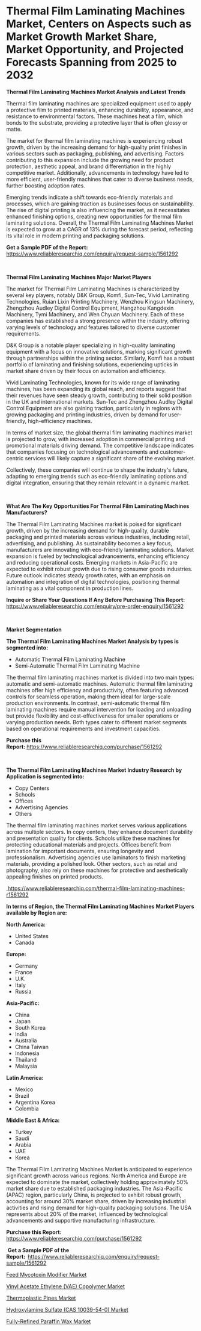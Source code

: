 <p><h1>Thermal Film Laminating Machines Market, Centers on Aspects such as Market Growth Market Share, Market Opportunity, and Projected Forecasts Spanning from 2025 to 2032</h1></p><p><strong>Thermal Film Laminating Machines Market Analysis and Latest Trends</strong></p>
<p><p>Thermal film laminating machines are specialized equipment used to apply a protective film to printed materials, enhancing durability, appearance, and resistance to environmental factors. These machines heat a film, which bonds to the substrate, providing a protective layer that is often glossy or matte. </p><p>The market for thermal film laminating machines is experiencing robust growth, driven by the increasing demand for high-quality print finishes in various sectors such as packaging, publishing, and advertising. Factors contributing to this expansion include the growing need for product protection, aesthetic appeal, and brand differentiation in the highly competitive market. Additionally, advancements in technology have led to more efficient, user-friendly machines that cater to diverse business needs, further boosting adoption rates.</p><p>Emerging trends indicate a shift towards eco-friendly materials and processes, which are gaining traction as businesses focus on sustainability. The rise of digital printing is also influencing the market, as it necessitates enhanced finishing options, creating new opportunities for thermal film laminating solutions. Overall, the Thermal Film Laminating Machines Market is expected to grow at a CAGR of 13% during the forecast period, reflecting its vital role in modern printing and packaging solutions.</p></p>
<p><strong>Get a Sample PDF of the Report:&nbsp;</strong> <a href="https://www.reliableresearchiq.com/enquiry/request-sample/1561292?utm_campaign=1896&utm_medium=2&utm_source=Github&utm_content=ia&utm_term=28022025&utm_id=thermal-film-laminating-machines">https://www.reliableresearchiq.com/enquiry/request-sample/1561292</a></p>
<p>&nbsp;</p>
<p><strong>Thermal Film Laminating Machines Major Market Players</strong></p>
<p><p>The market for Thermal Film Laminating Machines is characterized by several key players, notably D&K Group, Komfi, Sun-Tec, Vivid Laminating Technologies, Ruian Lixin Printing Machinery, Wenzhou Kingsun Machinery, Zhengzhou Audley Digital Control Equipment, Hangzhou Kangdexin Machinery, Tymi Machinery, and Wen Chyuan Machinery. Each of these companies has established a strong presence within the industry, offering varying levels of technology and features tailored to diverse customer requirements.</p><p>D&K Group is a notable player specializing in high-quality laminating equipment with a focus on innovative solutions, marking significant growth through partnerships within the printing sector. Similarly, Komfi has a robust portfolio of laminating and finishing solutions, experiencing upticks in market share driven by their focus on automation and efficiency.</p><p>Vivid Laminating Technologies, known for its wide range of laminating machines, has been expanding its global reach, and reports suggest that their revenues have seen steady growth, contributing to their solid position in the UK and international markets. Sun-Tec and Zhengzhou Audley Digital Control Equipment are also gaining traction, particularly in regions with growing packaging and printing industries, driven by demand for user-friendly, high-efficiency machines.</p><p>In terms of market size, the global thermal film laminating machines market is projected to grow, with increased adoption in commercial printing and promotional materials driving demand. The competitive landscape indicates that companies focusing on technological advancements and customer-centric services will likely capture a significant share of the evolving market.</p><p>Collectively, these companies will continue to shape the industry's future, adapting to emerging trends such as eco-friendly laminating options and digital integration, ensuring that they remain relevant in a dynamic market.</p></p>
<p>&nbsp;</p>
<p><strong>What Are The Key Opportunities For Thermal Film Laminating Machines Manufacturers?</strong></p>
<p><p>The Thermal Film Laminating Machines market is poised for significant growth, driven by the increasing demand for high-quality, durable packaging and printed materials across various industries, including retail, advertising, and publishing. As sustainability becomes a key focus, manufacturers are innovating with eco-friendly laminating solutions. Market expansion is fueled by technological advancements, enhancing efficiency and reducing operational costs. Emerging markets in Asia-Pacific are expected to exhibit robust growth due to rising consumer goods industries. Future outlook indicates steady growth rates, with an emphasis on automation and integration of digital technologies, positioning thermal laminating as a vital component in production lines.</p></p>
<p><strong>Inquire or Share Your Questions If Any Before Purchasing This Report:</strong> <a href="https://www.reliableresearchiq.com/enquiry/pre-order-enquiry/1561292?utm_campaign=1896&utm_medium=2&utm_source=Github&utm_content=ia&utm_term=28022025&utm_id=thermal-film-laminating-machines">https://www.reliableresearchiq.com/enquiry/pre-order-enquiry/1561292</a></p>
<p>&nbsp;</p>
<p><strong>Market Segmentation</strong></p>
<p><strong>The Thermal Film Laminating Machines Market Analysis by types is segmented into:</strong></p>
<p><ul><li>Automatic Thermal Film Laminating Machine</li><li>Semi-Automatic Thermal Film Laminating Machine</li></ul></p>
<p><p>The thermal film laminating machines market is divided into two main types: automatic and semi-automatic machines. Automatic thermal film laminating machines offer high efficiency and productivity, often featuring advanced controls for seamless operation, making them ideal for large-scale production environments. In contrast, semi-automatic thermal film laminating machines require manual intervention for loading and unloading but provide flexibility and cost-effectiveness for smaller operations or varying production needs. Both types cater to different market segments based on operational requirements and investment capacities.</p></p>
<p><strong>Purchase this Report:&nbsp;</strong><a href="https://www.reliableresearchiq.com/purchase/1561292?utm_campaign=1896&utm_medium=2&utm_source=Github&utm_content=ia&utm_term=28022025&utm_id=thermal-film-laminating-machines">https://www.reliableresearchiq.com/purchase/1561292</a></p>
<p>&nbsp;</p>
<p><strong>The Thermal Film Laminating Machines Market Industry Research by Application is segmented into:</strong></p>
<p><ul><li>Copy Centers</li><li>Schools</li><li>Offices</li><li>Advertising Agencies</li><li>Others</li></ul></p>
<p><p>The thermal film laminating machines market serves various applications across multiple sectors. In copy centers, they enhance document durability and presentation quality for clients. Schools utilize these machines for protecting educational materials and projects. Offices benefit from lamination for important documents, ensuring longevity and professionalism. Advertising agencies use laminators to finish marketing materials, providing a polished look. Other sectors, such as retail and photography, also rely on these machines for protective and aesthetically appealing finishes on printed products.</p></p>
<p><a href="https://www.reliableresearchiq.com/thermal-film-laminating-machines-r1561292?utm_campaign=1896&utm_medium=2&utm_source=Github&utm_content=ia&utm_term=28022025&utm_id=thermal-film-laminating-machines">&nbsp;https://www.reliableresearchiq.com/thermal-film-laminating-machines-r1561292</a></p>
<p><strong>In terms of Region, the Thermal Film Laminating Machines Market Players available by Region are:</strong></p>
<p>
    <p> <strong> North America: </strong>
        <ul>
            <li>United States</li>
            <li>Canada</li>
        </ul>
        </p> 
    <p> <strong> Europe: </strong>
        <ul>
            <li>Germany</li>
            <li>France</li>
            <li>U.K.</li>
            <li>Italy</li>
            <li>Russia</li>
        </ul>
        </p> 
    <p> <strong> Asia-Pacific: </strong>
        <ul>
            <li>China</li>
            <li>Japan</li>
            <li>South Korea</li>
            <li>India</li>
            <li>Australia</li>
            <li>China Taiwan</li>
            <li>Indonesia</li>
            <li>Thailand</li>
            <li>Malaysia</li>
        </ul>
        </p> 
    <p> <strong> Latin America: </strong>
        <ul>
            <li>Mexico</li>
            <li>Brazil</li>
            <li>Argentina Korea</li>
            <li>Colombia</li>
        </ul>
        </p> 
    <p> <strong> Middle East & Africa: </strong>
        <ul>
            <li>Turkey</li>
            <li>Saudi</li>
            <li>Arabia</li>
            <li>UAE</li>
            <li>Korea</li>
        </ul>
    </p>
    </p>
<p><p>The Thermal Film Laminating Machines Market is anticipated to experience significant growth across various regions. North America and Europe are expected to dominate the market, collectively holding approximately 50% market share due to established packaging industries. The Asia-Pacific (APAC) region, particularly China, is projected to exhibit robust growth, accounting for around 30% market share, driven by increasing industrial activities and rising demand for high-quality packaging solutions. The USA represents about 20% of the market, influenced by technological advancements and supportive manufacturing infrastructure.</p></p>
<p><strong>Purchase this Report: </strong><a href="https://www.reliableresearchiq.com/purchase/1561292?utm_campaign=1896&utm_medium=2&utm_source=Github&utm_content=ia&utm_term=28022025&utm_id=thermal-film-laminating-machines">https://www.reliableresearchiq.com/purchase/1561292</a></p>
<p>&nbsp;<strong>Get a Sample PDF of the Report:&nbsp;&nbsp;</strong><a href="https://www.reliableresearchiq.com/enquiry/request-sample/1561292?utm_campaign=1896&utm_medium=2&utm_source=Github&utm_content=ia&utm_term=28022025&utm_id=thermal-film-laminating-machines">https://www.reliableresearchiq.com/enquiry/request-sample/1561292</a></p>
<p><strong></strong></p>
<p><p><a href="https://github.com/leehihkl/Market-Research-Report-List-1/blob/main/feed-mycotoxin-modifier-market.md?utm_campaign=1896&utm_medium=2&utm_source=Github&utm_content=ia&utm_term=28022025&utm_id=thermal-film-laminating-machines">Feed Mycotoxin Modifier Market</a></p><p><a href="https://github.com/nibbsmantji/Market-Research-Report-List-1/blob/main/vinyl-acetate-ethylene-vae-copolymer-market.md?utm_campaign=1896&utm_medium=2&utm_source=Github&utm_content=ia&utm_term=28022025&utm_id=thermal-film-laminating-machines">Vinyl Acetate Ethylene (VAE) Copolymer Market</a></p><p><a href="https://github.com/djibenesha/Market-Research-Report-List-1/blob/main/thermoplastic-pipes-market.md?utm_campaign=1896&utm_medium=2&utm_source=Github&utm_content=ia&utm_term=28022025&utm_id=thermal-film-laminating-machines">Thermoplastic Pipes Market</a></p><p><a href="https://github.com/osamhcombre/Market-Research-Report-List-1/blob/main/hydroxylamine-sulfate-cas-10039-54-0-market.md?utm_campaign=1896&utm_medium=2&utm_source=Github&utm_content=ia&utm_term=28022025&utm_id=thermal-film-laminating-machines">Hydroxylamine Sulfate (CAS 10039-54-0) Market</a></p><p><a href="https://github.com/guleealhani/Market-Research-Report-List-1/blob/main/fully-refined-paraffin-wax-market.md?utm_campaign=1896&utm_medium=2&utm_source=Github&utm_content=ia&utm_term=28022025&utm_id=thermal-film-laminating-machines">Fully-Refined Paraffin Wax Market</a></p></p>